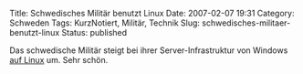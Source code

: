 Title: Schwedisches Militär benutzt Linux
Date: 2007-02-07 19:31
Category: Schweden
Tags: KurzNotiert, Militär, Technik
Slug: schwedisches-militaer-benutzt-linux
Status: published

Das schwedische Militär steigt bei ihrer Server-Infrastruktur von
Windows [auf Linux](http://www.heise.de/newsticker/meldung/84939) um.
Sehr schön.


